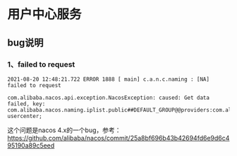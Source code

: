 # 用户中心服务

## bug说明

### 1、failed to request

```
2021-08-20 12:48:21.722 ERROR 1888 [ main] c.a.n.c.naming : [NA] failed to request

com.alibaba.nacos.api.exception.NacosException: caused: Get data failed, key: com.alibaba.nacos.naming.iplist.public##DEFAULT_GROUP@@providers:com.alibaba.cloud.dubbo.service.DubboMetadataService:1.0.0:daas-usercenter;
```

这个问题是nacos 4.x的一个bug，参考：
https://github.com/alibaba/nacos/commit/25a8bf696b43b42694fd6e9d6c495190a89c5eed
